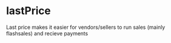 # lastPrice

Last price makes it easier for vendors/sellers to run sales (mainly flashsales) and recieve payments
